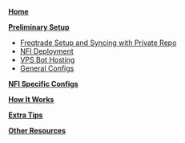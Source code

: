 [**Home**]()

[**Preliminary Setup**]()

* [Freqtrade Setup and Syncing with Private Repo]()
* [NFI Deployment]()
* [VPS Bot Hosting]()
* [General Configs]()

[**NFI Specific Configs**]()

[**How It Works**]()

[**Extra Tips**]()

[**Other Resources**]()